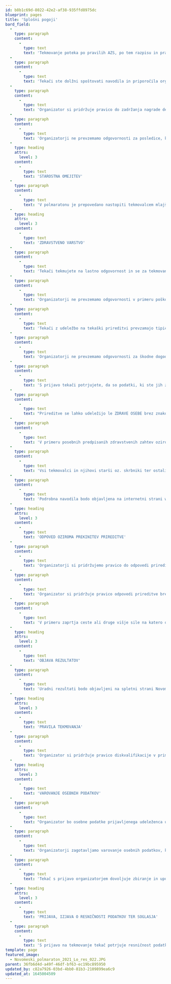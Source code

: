 ```yaml
---
id: b8b1c69d-8022-42e2-af38-935ffd8975dc
blueprint: pages
title: 'Splošni pogoji'
bard_field:
  -
    type: paragraph
    content:
      -
        type: text
        text: 'Tekmovanje poteka po pravilih AZS, po tem razpisu in pravilih Mednarodne atletske federacije (IAAF). Organizatorji si pridržujemo pravico do spremembe razpisnih pogojev in programa prireditve. Razpis je objavljen na spletni strani www.novomesto21.si'
  -
    type: paragraph
    content:
      -
        type: text
        text: 'Tekači ste dolžni spoštovati navodila in priporočila organizatorjev. V primeru nespoštovanja posredovanih navodil in priporočil organizatorji ne prevzemamo odgovornosti za poškodbe in druge posledice, ki bi utegnile nastati tekačem. Organizatorji tekače pred začetkom prireditve seznanimo o vseh bistvenih elementih izvedbe prireditve, še posebej o varstvenih ukrepih, načinu prijave, tekmovalnih kategorijah in trasah. Vsak tekač je dolžan sprejeti razpisne pogoje in biti z njimi seznanjen. Pridržujemo si pravico, da tekača ob neupoštevanju pravil, zapisanih v razpisu in podrobnih navodilih, izločimo iz tekmovanja in iz prizorišča.'
  -
    type: paragraph
    content:
      -
        type: text
        text: 'Organizator si pridržuje pravico do zadržanja nagrade delno ali v celoti, če tekač/ica odkloni sodelovanje z novinarji (intervju, fotografiranje, ipd.), ne sodeluje na doping kontroli ali ne sodeluje z organizatorjem po končanem tekmovanju. Organizator si pridržuje pravico spremembe tega razpisa! Podrobna navodila bodo pred prireditvijo objavljena na internetni strani www.novomesto21.si in v dokumentu Navodila udeležencem Novomeškega 1/2 maratona.'
  -
    type: paragraph
    content:
      -
        type: text
        text: 'Organizatorji ne prevzemamo odgovornosti za posledice, ki izvirajo iz neresničnih ali zamolčanih podatkov.'
  -
    type: heading
    attrs:
      level: 3
    content:
      -
        type: text
        text: 'STAROSTNA OMEJITEV'
  -
    type: paragraph
    content:
      -
        type: text
        text: 'V polmaratonu je prepovedano nastopiti tekmovalcem mlajšim od 15 let, na 10 km teku pa otrokom mlajšim od 12 let. Na rekreativnem 6,5 km teku je prepovedano nastopiti otrokom, mlajšim od 11 let. Otroke, ki so mlajši od 15 let lahko prijavijo le starši oziroma njihovi skrbniki. Starši oziroma skrbniki prevzemajo odgovornost za vsa tveganja v zvezi z nastopom otrok iz tega odstavka.'
  -
    type: heading
    attrs:
      level: 3
    content:
      -
        type: text
        text: 'ZDRAVSTVENO VARSTVO'
  -
    type: paragraph
    content:
      -
        type: text
        text: 'Tekači tekmujete na lastno odgovornost in se za tekmovanje prijavljate zdravi in vsestransko pripravljeni za aktivno udeležbo. Organizatorji tekačem svetujemo predhodni zdravniški pregled, s čimer tekači izključite morebitna tveganja, ki bi lahko nastala z udeležbo na prireditvi. Ob progi in na cilju bo dežurna zdravniška služba.'
  -
    type: paragraph
    content:
      -
        type: text
        text: 'Organizatorji ne prevzemamo odgovornosti v primeru poškodb ali drugih posledic za tekače. Organizatorji ne prevzemamo odgovornosti v primeru poškodb ali drugih posledic za tekače pod vplivom alkohola ali drugih opojnih substanc. Organizatorji odsvetujemo vsakršno konzumiranje alkohola ali drugih opojnih substanc pred začetkom teka in med tekom.'
  -
    type: paragraph
    content:
      -
        type: text
        text: 'Tekači z udeležbo na tekaški prireditvi prevzamajo tipična tveganja, ki izvirajo iz tekaške športne discipline.'
  -
    type: paragraph
    content:
      -
        type: text
        text: 'Organizatorji ne prevzemamo odgovornosti za škodne dogodke v primerih višje sile. V primeru slabega vremena ste tekači dolžni tek prilagoditi vremenskim razmeram (npr. spolzka proga), da se izognete poškodbam, ki bi lahko nastale (npr. zvini, zlomi).'
  -
    type: paragraph
    content:
      -
        type: text
        text: 'S prijavo tekači potrjujete, da so podatki, ki ste jih zapisali oz. podali pri prijavi, resnični. Izjavljate, da ste zdravi, vsestransko pripravljeni za aktivno udeležbo in zdravniško pregledani. Upoštevali boste vsa navodila organizatorjev in sodelovali na lastno odgovornost. Potrjujete, da pristajate na tveganja v zvezi z udeležbo pri tej aktivnosti in zato od organizatorja ne boste zahtevali kakršnihkoli odškodninskih zahtevkov.'
  -
    type: paragraph
    content:
      -
        type: text
        text: "Prireditve se lahko udeležijo le ZDRAVE OSEBE brez znakov prehlada in okužb, slabega počutja ali povišane temperature. Udeležence prosimo, da so pred in na dan tekmovanja pozorni na vsake znake okužbe dihal (npr. nahod, kihanje, kašljanje, bolečine v žrelu, mišicah, povišana temperatura…).\_"
  -
    type: paragraph
    content:
      -
        type: text
        text: 'V primeru posebnih predpisanih zdravstvenih zahtev oziroma ukrepov, lahko organizator od tekmovalcev zahteva negativen Covid-19 test oziroma morebitne druge zakonsko predpisane zahteve. Maske bodo obvezne v štartni coni in na prireditvenem prostoru. Vsak tekač mora pred prireditvijo PODPISATI IZJAVO OZIROMA VPRAŠALNIK O ZDRAVSTVENEM STANJU. Vsakdo tekmuje na lastno odgovornost! Organizator ne prevzema nikakršnih odgovornosti.'
  -
    type: paragraph
    content:
      -
        type: text
        text: 'Vsi tekmovalci in njihovi starši oz. skrbniki ter ostali udeleženci tekmovanja morajo upoštevati predpisane ukrepe glede obvladovanja covid-19.'
  -
    type: paragraph
    content:
      -
        type: text
        text: 'Podrobna navodila bodo objavljena na internetni strani www.novomesto21.si in v dokumentu Navodila udeležencem Novomeškega 1/2 maratona.'
  -
    type: heading
    attrs:
      level: 3
    content:
      -
        type: text
        text: 'ODPOVED OZIROMA PREKINITEV PRIREDITVE'
  -
    type: paragraph
    content:
      -
        type: text
        text: 'Organizatorji si pridržujemo pravico do odpovedi prireditve, vendar le zaradi višje sile oziroma dogodkov, na katere ne moremo ali nismo mogli vplivati in nam onemogočajo izvedbo prireditve na tak način, da bi lahko zagotovili nemoten potek prireditve oziroma ustrezno stopnjo varnosti za udeležence, ki jo terjajo pravila profesionalne skrbnosti.'
  -
    type: paragraph
    content:
      -
        type: text
        text: 'Organizator si pridržuje pravico odpovedi prireditve brez povračila prijavnine v primeru višje sile, ki bi za udeležence predstavljala nevarnost ali splošno nevarnost. Organizatorji si pridržujemo pravico do prestavitve datuma prireditve. Organizatorji se zavezujemo storiti vse, kar je v naši moči, da do odpovedi prireditve ne pride. V primeru, da bi odpoved bila potrebna, se zavezujemo že prijavljene udeležence o tem čimprej obvestiti preko kontaktnih podatkov, ki so jih posredovali ob prijavi na spletni strani organizatorja ter, če je potrebno, tudi preko sredstev javnega obveščanja. Vsi tekači so o tem seznanjeni ter se zavedajo in strinjajo, da v primeru odpovedi prireditve odjave od tistega dne ne bodo več mogoče, prav tako ne bodo mogoča vračila prijavnin. V primeru odpovedi prireditve se prijavnina prenese na naslednjo prireditev. V tem primeru udeleženci niso upravičeni do povračila prijavnine. Lahko pa prenesejo prijavnino na drugo osebo brezplačno do 30 dni pred tekmovanjem. V primeru večkratne odpovedi prireditve zaradi višje sile, oziroma izjemnih okoliščin oziroma zakonsko predpisanih ukrepov ali omejitev, se lahko organizator odloči, da ne izvede tekmovanja. V tem primeru udeležencu pripada le štartni paket.'
  -
    type: paragraph
    content:
      -
        type: text
        text: 'V primeru zaprtja ceste ali druge višje sile na katero organizatorji ne moremo vplivati, se tekmovanje lahko odpove ali prekine. V primeri da je prijavljeni tekač pozitiven na Covid-19 v roku 10 dni pred tekmovanjem, je upravičen do povračila štartnine, če predloži pozitiven test na Covid-19.'
  -
    type: heading
    attrs:
      level: 3
    content:
      -
        type: text
        text: 'OBJAVA REZULTATOV'
  -
    type: paragraph
    content:
      -
        type: text
        text: 'Uradni rezultati bodo objavljeni na spletni strani Novomeškega polmaratona (www.novomesto21.si) in na strani uradnega časomerilca Protime (www.protime.si). Pritožbena komisija sprejema pisne pritožbe s predloženo kavcijo v višini 50 EUR na dan tekmovanja med 10:00 in 16:00 uro v prostorih časomerilne službe.'
  -
    type: heading
    attrs:
      level: 3
    content:
      -
        type: text
        text: 'PRAVILA TEKMOVANJA'
  -
    type: paragraph
    content:
      -
        type: text
        text: 'Organizator si pridržuje pravico diskvalifikacije v primeru, če tekač krši pravila AZS ali Mednarodne atletske zveze - IAAF ali tekač ne nosi štartne številke v skladu s pravili Atletske zveze Slovenije ali tako, da le ta ni vidna v celoti (številka in sponzorji Novomeškega 1/2 maratona). Tekmovalec je lahko izločen iz tekmovanja v primeru da krajša progo, uporablja drugi prevozno sredstvo, ne nosi štartne številke se obnaša nespoštljivo ali ovira druge tekmovalce Tekač lahko odteče krajšo razdaljo od prijavljene.'
  -
    type: heading
    attrs:
      level: 3
    content:
      -
        type: text
        text: 'VAROVANJE OSEBNIH PODATKOV'
  -
    type: paragraph
    content:
      -
        type: text
        text: "Organizator bo osebne podatke prijavljenega udeleženca uporabljal in shranjeval skladno z zakonom, ki ureja varstvo osebnih podatkov ter Splošno uredbo EU o varstvu osebnih podatkov (GDPR). Navedene osebne podatke lahko organizator hrani in obdeluje neomejeno oziroma do preklica pisne privolitve udeleženca. Udeleženec soglaša, da lahko organizatorji prireditve objavijo podatke,\_fotografije, posnetke prijaviteljev v sredstvih javnega obveščanja, ne da bi v zameno zahtevali kakršno koli povračilo."
  -
    type: paragraph
    content:
      -
        type: text
        text: 'Organizatorji zagotavljamo varovanje osebnih podatkov, ki bodo uporabljeni v namene prijave ter obveščanja o poteku prijave. V primeru težav oz. nejasnosti pri prijavi si organizatorji pridržujemo pravico do stika s prijavljenim prek sredstev komunikacij na daljavo.'
  -
    type: paragraph
    content:
      -
        type: text
        text: 'Tekač s prijavo organizatorjem dovoljuje zbiranje in uporabo osebnih podatkov, ki jih vnese pri prijavi. Navedene osebne podatke, ki jih tekač ob prijavi vnese v ustrezno varovan in zaščiten računalniški sistem ali preko pisne prijave, lahko organizatorji hranimo in obdelujemo neomejeno oziroma do preklica pisne privolitve prijavljenega tekača. Tekačem pripadajo vse pravice skladno z zakonom, ki ureja varstvo potrošnikov. Ob morebitnem vdoru v računalniški sistem organizator ne nosi odgovornosti. S prijavo tekač potrjuje, da so podatki, ki jih je zapisal oz. podal pri prijavi, resnični in točni. Tekači soglašate, da lahko organizatorji prireditve objavimo vaše podatke, fotografije, posnetke in izjave v sredstvih javnega obveščanja, ne da bi od vas zahtevali kakršnokoli povračilo. Z udeležbo tekači dovoljujete, da organizatorji vaše navedene osebne podatke obdelujemo v svojih zbirkah in jih uporabljamo za namene statistične obdelave.'
  -
    type: heading
    attrs:
      level: 3
    content:
      -
        type: text
        text: 'PRIJAVA, IZJAVA O RESNIČNOSTI PODATKOV TER SOGLASJA'
  -
    type: paragraph
    content:
      -
        type: text
        text: 'S prijavo na tekmovanje tekač potrjuje resničnost podatkov, zapisanih v prijavi. Izjavlja, da je zdrav, vsestransko pripravljen za aktivno udeležbo in zdravniško pregledan. Upošteval bo vsa navodila organizatorja in sodeloval/-a na lastno odgovornost. S prijavo na tekmovanje tekač potrjuje pristanek na tveganja v zvezi z udeležbo na Novomeškem 1/2 maratonu in zato do organizatorja ne bo uveljavljal nikakršnih odškodninskih ali drugih zahtevkov. Soglaša, da lahko organizatorji prireditve objavijo podatke, fotografije, posnetke prijaviteljev v sredstvih javnega obveščanja, ne da bi v zameno zahtevali kakršno koli povračilo.'
template: page
featured_image:
  - Novomeski_polmaraton_2021_Lo_res_022.JPG
parent: 36fb6d4d-a49f-46df-bf63-ec19bc895950
updated_by: c82a7926-03bd-4bb0-81b3-2109899ea6c9
updated_at: 1645004509
---
```

